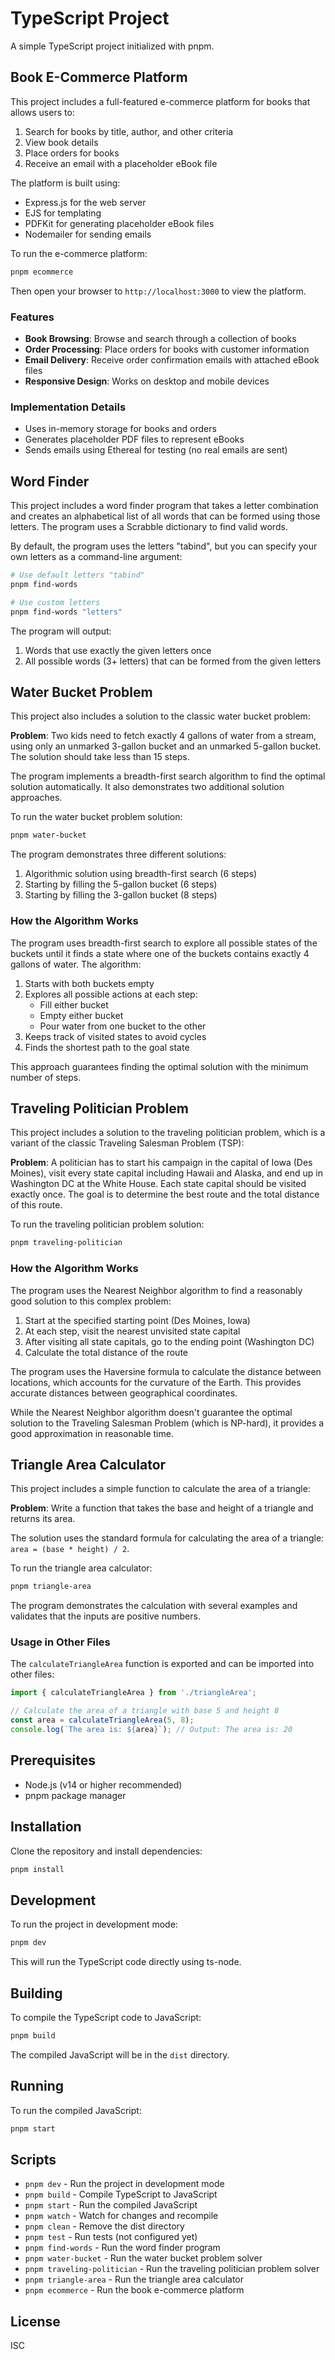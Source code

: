 # TypeScript Project

A simple TypeScript project initialized with pnpm.

## Book E-Commerce Platform

This project includes a full-featured e-commerce platform for books that allows users to:

1. Search for books by title, author, and other criteria
2. View book details
3. Place orders for books
4. Receive an email with a placeholder eBook file

The platform is built using:
- Express.js for the web server
- EJS for templating
- PDFKit for generating placeholder eBook files
- Nodemailer for sending emails

To run the e-commerce platform:

```bash
pnpm ecommerce
```

Then open your browser to `http://localhost:3000` to view the platform.

### Features

- **Book Browsing**: Browse and search through a collection of books
- **Order Processing**: Place orders for books with customer information
- **Email Delivery**: Receive order confirmation emails with attached eBook files
- **Responsive Design**: Works on desktop and mobile devices

### Implementation Details

- Uses in-memory storage for books and orders
- Generates placeholder PDF files to represent eBooks
- Sends emails using Ethereal for testing (no real emails are sent)

## Word Finder

This project includes a word finder program that takes a letter combination and creates an alphabetical list of all words that can be formed using those letters. The program uses a Scrabble dictionary to find valid words.

By default, the program uses the letters "tabind", but you can specify your own letters as a command-line argument:

```bash
# Use default letters "tabind"
pnpm find-words

# Use custom letters
pnpm find-words "letters"
```

The program will output:
1. Words that use exactly the given letters once
2. All possible words (3+ letters) that can be formed from the given letters

## Water Bucket Problem

This project also includes a solution to the classic water bucket problem:

**Problem**: Two kids need to fetch exactly 4 gallons of water from a stream, using only an unmarked 3-gallon bucket and an unmarked 5-gallon bucket. The solution should take less than 15 steps.

The program implements a breadth-first search algorithm to find the optimal solution automatically. It also demonstrates two additional solution approaches.

To run the water bucket problem solution:

```bash
pnpm water-bucket
```

The program demonstrates three different solutions:
1. Algorithmic solution using breadth-first search (6 steps)
2. Starting by filling the 5-gallon bucket (6 steps)
3. Starting by filling the 3-gallon bucket (8 steps)

### How the Algorithm Works

The program uses breadth-first search to explore all possible states of the buckets until it finds a state where one of the buckets contains exactly 4 gallons of water. The algorithm:

1. Starts with both buckets empty
2. Explores all possible actions at each step:
   - Fill either bucket
   - Empty either bucket
   - Pour water from one bucket to the other
3. Keeps track of visited states to avoid cycles
4. Finds the shortest path to the goal state

This approach guarantees finding the optimal solution with the minimum number of steps.

## Traveling Politician Problem

This project includes a solution to the traveling politician problem, which is a variant of the classic Traveling Salesman Problem (TSP):

**Problem**: A politician has to start his campaign in the capital of Iowa (Des Moines), visit every state capital including Hawaii and Alaska, and end up in Washington DC at the White House. Each state capital should be visited exactly once. The goal is to determine the best route and the total distance of this route.

To run the traveling politician problem solution:

```bash
pnpm traveling-politician
```

### How the Algorithm Works

The program uses the Nearest Neighbor algorithm to find a reasonably good solution to this complex problem:

1. Start at the specified starting point (Des Moines, Iowa)
2. At each step, visit the nearest unvisited state capital
3. After visiting all state capitals, go to the ending point (Washington DC)
4. Calculate the total distance of the route

The program uses the Haversine formula to calculate the distance between locations, which accounts for the curvature of the Earth. This provides accurate distances between geographical coordinates.

While the Nearest Neighbor algorithm doesn't guarantee the optimal solution to the Traveling Salesman Problem (which is NP-hard), it provides a good approximation in reasonable time.

## Triangle Area Calculator

This project includes a simple function to calculate the area of a triangle:

**Problem**: Write a function that takes the base and height of a triangle and returns its area.

The solution uses the standard formula for calculating the area of a triangle: `area = (base * height) / 2`.

To run the triangle area calculator:

```bash
pnpm triangle-area
```

The program demonstrates the calculation with several examples and validates that the inputs are positive numbers.

### Usage in Other Files

The `calculateTriangleArea` function is exported and can be imported into other files:

```typescript
import { calculateTriangleArea } from './triangleArea';

// Calculate the area of a triangle with base 5 and height 8
const area = calculateTriangleArea(5, 8);
console.log(`The area is: ${area}`); // Output: The area is: 20
```

## Prerequisites

- Node.js (v14 or higher recommended)
- pnpm package manager

## Installation

Clone the repository and install dependencies:

```bash
pnpm install
```

## Development

To run the project in development mode:

```bash
pnpm dev
```

This will run the TypeScript code directly using ts-node.

## Building

To compile the TypeScript code to JavaScript:

```bash
pnpm build
```

The compiled JavaScript will be in the `dist` directory.

## Running

To run the compiled JavaScript:

```bash
pnpm start
```

## Scripts

- `pnpm dev` - Run the project in development mode
- `pnpm build` - Compile TypeScript to JavaScript
- `pnpm start` - Run the compiled JavaScript
- `pnpm watch` - Watch for changes and recompile
- `pnpm clean` - Remove the dist directory
- `pnpm test` - Run tests (not configured yet)
- `pnpm find-words` - Run the word finder program
- `pnpm water-bucket` - Run the water bucket problem solver
- `pnpm traveling-politician` - Run the traveling politician problem solver
- `pnpm triangle-area` - Run the triangle area calculator
- `pnpm ecommerce` - Run the book e-commerce platform

## License

ISC 